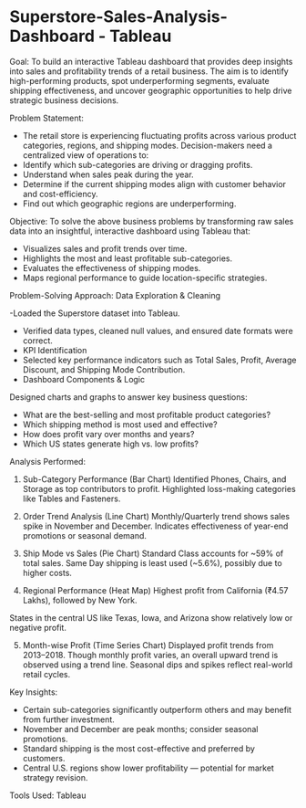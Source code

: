 #                                   Superstore-Sales-Analysis-Dashboard - Tableau


Goal:
To build an interactive Tableau dashboard that provides deep insights into sales and profitability trends of a retail business. The aim is to identify high-performing products, spot underperforming segments, evaluate shipping effectiveness, and uncover geographic opportunities to help drive strategic business decisions.

Problem Statement:
- The retail store is experiencing fluctuating profits across various product categories, regions, and shipping modes. Decision-makers need a centralized view of operations to:
- Identify which sub-categories are driving or dragging profits.
- Understand when sales peak during the year.
- Determine if the current shipping modes align with customer behavior and cost-efficiency.
- Find out which geographic regions are underperforming.

Objective:
To solve the above business problems by transforming raw sales data into an insightful, interactive dashboard using Tableau that:
- Visualizes sales and profit trends over time.
- Highlights the most and least profitable sub-categories.
- Evaluates the effectiveness of shipping modes.
- Maps regional performance to guide location-specific strategies.

Problem-Solving Approach:
Data Exploration & Cleaning

-Loaded the Superstore dataset into Tableau.
- Verified data types, cleaned null values, and ensured date formats were correct.
- KPI Identification
- Selected key performance indicators such as Total Sales, Profit, Average Discount, and Shipping Mode Contribution.
- Dashboard Components & Logic

Designed charts and graphs to answer key business questions:

- What are the best-selling and most profitable product categories?
- Which shipping method is most used and effective?
- How does profit vary over months and years?
- Which US states generate high vs. low profits?

Analysis Performed:
1. Sub-Category Performance (Bar Chart)
Identified Phones, Chairs, and Storage as top contributors to profit.
Highlighted loss-making categories like Tables and Fasteners.

2. Order Trend Analysis (Line Chart)
Monthly/Quarterly trend shows sales spike in November and December.
Indicates effectiveness of year-end promotions or seasonal demand.

3. Ship Mode vs Sales (Pie Chart)
Standard Class accounts for ~59% of total sales.
Same Day shipping is least used (~5.6%), possibly due to higher costs.

4. Regional Performance (Heat Map)
Highest profit from California (₹4.57 Lakhs), followed by New York.

States in the central US like Texas, Iowa, and Arizona show relatively low or negative profit.

5. Month-wise Profit (Time Series Chart)
Displayed profit trends from 2013–2018.
Though monthly profit varies, an overall upward trend is observed using a trend line.
Seasonal dips and spikes reflect real-world retail cycles.

Key Insights:
- Certain sub-categories significantly outperform others and may benefit from further investment.
- November and December are peak months; consider seasonal promotions.
- Standard shipping is the most cost-effective and preferred by customers.
- Central U.S. regions show lower profitability — potential for market strategy revision.

Tools Used: Tableau

